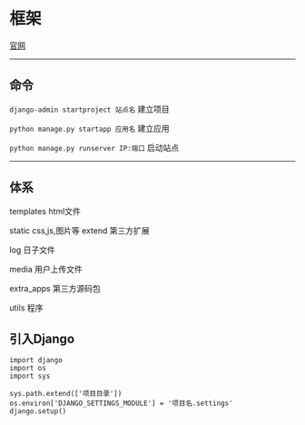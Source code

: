 # 框架

[官网](https://www.djangoproject.com)

---

## 命令



`django-admin startproject 站点名`    建立项目

`python manage.py startapp 应用名`    建立应用

`python manage.py runserver IP:端口`    启动站点



---

## 体系

templates						          html文件

static							             css,js,图片等
    extend                                   第三方扩展

log							                日子文件

media							           用户上传文件

extra_apps       						第三方源码包

utils							               程序




## 引入Django
```
import django
import os
import sys

sys.path.extend(['项目目录'])
os.environ['DJANGO_SETTINGS_MODULE'] = '项目名.settings'
django.setup()
```















